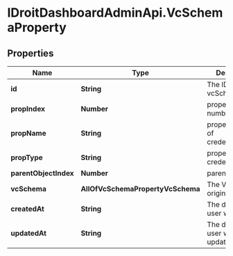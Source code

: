 # IDroitDashboardAdminApi.VcSchemaProperty

## Properties
Name | Type | Description | Notes
------------ | ------------- | ------------- | -------------
**id** | **String** | The ID of the vcSchema | 
**propIndex** | **Number** | property Index number | 
**propName** | **String** | property Name of credentialSubject | 
**propType** | **String** | property Type of credentialSubject | 
**parentObjectIndex** | **Number** | parent property | 
**vcSchema** | **AllOfVcSchemaPropertyVcSchema** | The VcSchema is origin | [optional] 
**createdAt** | **String** | The date the user was created | 
**updatedAt** | **String** | The date the user was last updated | 
